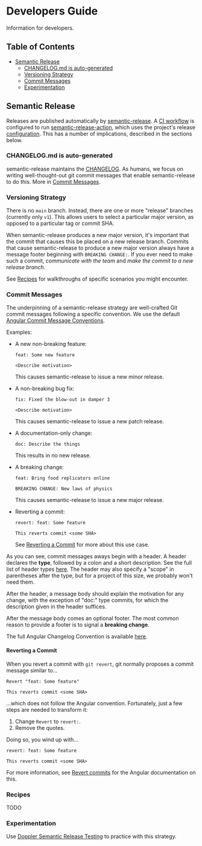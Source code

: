 # Developers Guide

Information for developers.

## Table of Contents

- [Semantic Release](#semantic-release)
  - [CHANGELOG.md is auto-generated](#changelogmd-is-auto-generated)
  - [Versioning Strategy](#versioning-strategy)
  - [Commit Messages](#commit-messages)
  - [Experimentation](#experimentation)

## Semantic Release

Releases are published automatically by [semantic-release][]. A [CI workflow][release-workflow-url] is configured to run [semantic-release-action][], which uses the project's release [configuration][release-config-url]. This has a number of implications, described in the sections below.

### CHANGELOG.md is auto-generated

semantic-release maintains the [CHANGELOG][changelog-url]. As humans, we focus on writing well-thought-out git commit messages that enable semantic-release to do this. More in [Commit Messages](#commit-messages).

### Versioning Strategy

There is no `main` branch. Instead, there are one or more "release" branches (currently only `v1`). This allows users to select a particular major version, as opposed to a particular tag or commit SHA.

When semantic-release produces a new major version, it's important that the commit that causes this be placed on a new release branch. Commits that cause semantic-release to produce a new major version always have a message footer beginning with `BREAKING CHANGE:`. If you ever need to make such a commit, _communicate with the team_ and _make the commit to a new release branch_.

See [Recipes](#recipes) for walkthroughs of specific scenarios you might encounter.

### Commit Messages

The underpinning of a semantic-release strategy are well-crafted Git commit messages following a specific convention. We use the default [Angular Commit Message Conventions][angular-commit-message-conventions-url].

Examples:

- A new non-breaking feature:

  ```
  feat: Some new feature

  <Describe motivation>
  ```

  This causes semantic-release to issue a new minor release.

- A non-breaking bug fix:

  ```
  fix: Fixed the blow-out in damper 3

  <Describe motivation>
  ```

  This causes semantic-release to issue a new patch release.

- A documentation-only change:
  ```
  doc: Describe the things
  ```
  This results in no new release.
- A breaking change:

  ```shell
  feat: Bring food replicators online

  BREAKING CHANGE: New laws of physics
  ```

  This causes semantic-release to issue a new major release.

- Reverting a commit:

  ```shell
  revert: feat: Some feature

  This reverts commit <some SHA>
  ```

  See [Reverting a Commit](#reverting-a-commit) for more about this use case.

As you can see, commit messages aways begin with a header. A header declares the **type**, followed by a colon and a short description. See the full list of header types [here][angular-header-types-url]. The header may also specify a "scope" in parentheses after the type, but for a project of this size, we probably won't need them.

After the header, a message body should explain the motivation for any change, with the exception of "doc:" type commits, for which the description given in the header suffices.

After the message body comes an optional footer. The most common reason to provide a footer is to signal a **breaking change**.

The full Angular Changelog Convention is available [here][angular-changelong-convention].

#### Reverting a Commit

When you revert a commit with `git revert`, git normally proposes a commit message similar to...

```shell
Revert "feat: Some feature"

This reverts commit <some SHA>
```

...which does not follow the Angular convention. Fortunately, just a few steps are needed to transform it:

1. Change `Revert` to `revert:`.
2. Remove the quotes.

Doing so, you wind up with...

```shell
revert: feat: Some feature

This reverts commit <some SHA>
```

For more information, see [Revert commits][angular-revert-commits-url] for the Angular documentation on this.

### Recipes

TODO

<!--
#TODO: Provide walkthroughs for different scenarios a development might encounter, especially how to manage breaking changes.
-->

### Experimentation

Use [Doppler Semantic Release Testing][doppler-semantic-release-testing-url] to practice with this strategy.

[semantic-release]: https://github.com/semantic-release/semantic-release
[semantic-release-action]: https://github.com/cycjimmy/semantic-release-action
[release-workflow-url]: https://github.com/cbsinteractive/tfc-workspace-name-action/blob/v1/.github/workflows/release.yml
[changelog-url]: https://github.com/cbsinteractive/tfc-workspace-name-action/blob/v1/CHANGELOG.md
[release-config-url]: https://github.com/cbsinteractive/tfc-workspace-name-action/blob/v1/release.config.js
[angular-commit-message-conventions-url]: https://github.com/angular/angular/blob/master/CONTRIBUTING.md#-commit-message-format
[angular-header-types-url]: https://github.com/angular/angular/blob/master/CONTRIBUTING.md#type
[angular-changelong-convention]: https://github.com/conventional-changelog/conventional-changelog/tree/master/packages/conventional-changelog-angular
[angular-revert-commits-url]: https://github.com/angular/angular/blob/master/CONTRIBUTING.md#revert-commits
[doppler-semantic-release-testing-url]: https://github.com/cbsinteractive/doppler-semantic-release-testing
